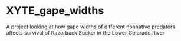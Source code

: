 # XYTE_gape_widths
A project looking at how gape widths of different nonnative predators affects survival of Razorback Sucker in the Lower Colorado River
